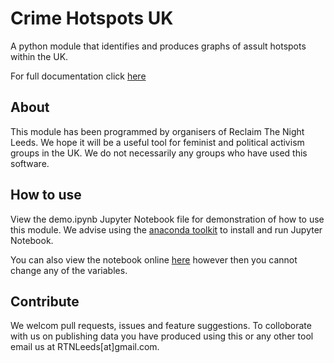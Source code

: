 # Crime Hotspots UK
A python module that identifies and produces graphs of assult hotspots within the UK.

For full documentation click [here](https://crime-hotspots-uk.readthedocs.io/en/latest/?)

## About
This module has been programmed by organisers of Reclaim The Night Leeds. We hope it will be a useful tool for feminist and political activism groups in the UK. We do not necessarily any groups who have used this software.

## How to use
View the demo.ipynb Jupyter Notebook file for demonstration of how to use this module. We advise using the [anaconda toolkit](https://www.anaconda.com/) to install and run Jupyter Notebook.

You can also view the notebook online [here](https://github.com/Tasty213/crime-hotspots-uk/blob/main/demo.ipynb) however then you cannot change any of the variables.

## Contribute
We welcom pull requests, issues and feature suggestions. To colloborate with us on publishing data you have produced using this or any other tool email us at RTNLeeds[at]gmail.com.

